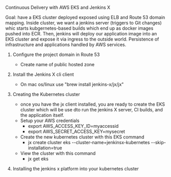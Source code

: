 Continuous Delivery with AWS EKS and Jenkins X

Goal: have a EKS cluster deployed exposed using ELB and Route 53 domain mapping. Inside cluster, we want a jenkins server (triggers to Git changes) whic starts kubgernetes-based builds which end up as docker images pushed into ECR. Then, jenkins will deploy our application image into an EKS cluster and expose it via ingress to the outside world. 
Persistence of infrastructure and applications handled by AWS services. 

1. Configure the project domain in Route 53
    - Create name of public hosted zone

2. Install the Jenkins X cli client
    - On mac os/linux use "brew install jenkins-x/jx/jx"


3. Creating the Kubernetes cluster
    - once you have the jx client installed, you are ready to create the EKS cluster which will be use dto run the jenkins X server, CI builds, and the application itself.
    - Setup your AWS credentials
        - export AWS_ACCESS_KEY_ID=myaccessid
        - export AWS_SECRET_ACCESS_KEY=mysecret
    - Create the new kubernetes cluster with this EKS command
        - jx create cluster eks --cluster-name=jenkinsx-kubernetes --skip-installation=true
    - View the cluster with this command
        - jx get eks

4. Installing the jenkins x platform into your kubernetes cluster
